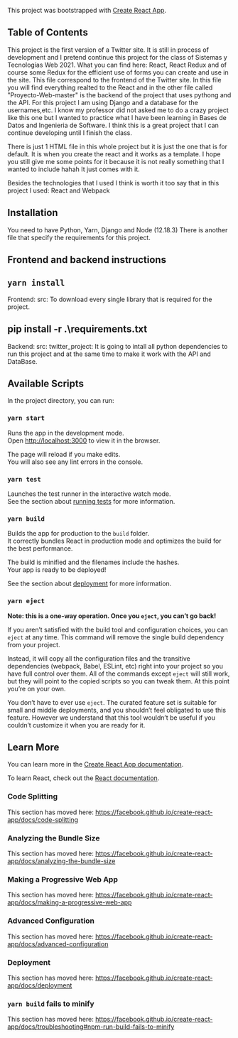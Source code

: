 This project was bootstrapped with [Create React App](https://github.com/facebook/create-react-app).

## Table of Contents

This project is the first version of a Twitter site. It is still in process of development and I pretend continue this project for the class of Sistemas y Tecnologías Web 2021. What you can find here: React, React Redux and of course some Redux for the efficient use of forms you can create and use in the site. This file correspond to the frontend of the Twitter site. In this file you will find everything realted to the React and in the other file called "Proyecto-Web-master" is the backend of the project that uses pythong and the API. For this project I am using Django and a database for the usernames,etc. I know my professor did not asked me to do a crazy project like this one but I wanted to practice what I have been learning in Bases de Datos and Ingenieria de Software. I think this is a great project that I can continue developing until I finish the class.

There is just 1 HTML file in this whole project but it is just the one that is for default. It is when you create the react and it works as a template. I hope you still give me some points for it because it is not really something that I wanted to include hahah It just comes with it.

Besides the technologies that I used I think is worth it too say that in this project I used: React and Webpack

## Installation

You need to have Python, Yarn, Django and Node (12.18.3)
There is another file that specify the requirements for this project.

## Frontend and backend instructions

## `yarn install` 
Frontend: src: To download every single library that is required for the project.

## pip install -r .\requirements.txt
Backend: src: twitter_project: It is going to intall all python dependencies to run this project and at the same time to make it work with the API and DataBase.


## Available Scripts

In the project directory, you can run:

### `yarn start`

Runs the app in the development mode.<br />
Open [http://localhost:3000](http://localhost:3000) to view it in the browser.

The page will reload if you make edits.<br />
You will also see any lint errors in the console.


### `yarn test`

Launches the test runner in the interactive watch mode.<br />
See the section about [running tests](https://facebook.github.io/create-react-app/docs/running-tests) for more information.

### `yarn build`

Builds the app for production to the `build` folder.<br />
It correctly bundles React in production mode and optimizes the build for the best performance.

The build is minified and the filenames include the hashes.<br />
Your app is ready to be deployed!

See the section about [deployment](https://facebook.github.io/create-react-app/docs/deployment) for more information.

### `yarn eject`

**Note: this is a one-way operation. Once you `eject`, you can’t go back!**

If you aren’t satisfied with the build tool and configuration choices, you can `eject` at any time. This command will remove the single build dependency from your project.

Instead, it will copy all the configuration files and the transitive dependencies (webpack, Babel, ESLint, etc) right into your project so you have full control over them. All of the commands except `eject` will still work, but they will point to the copied scripts so you can tweak them. At this point you’re on your own.

You don’t have to ever use `eject`. The curated feature set is suitable for small and middle deployments, and you shouldn’t feel obligated to use this feature. However we understand that this tool wouldn’t be useful if you couldn’t customize it when you are ready for it.

## Learn More

You can learn more in the [Create React App documentation](https://facebook.github.io/create-react-app/docs/getting-started).

To learn React, check out the [React documentation](https://reactjs.org/).

### Code Splitting

This section has moved here: https://facebook.github.io/create-react-app/docs/code-splitting

### Analyzing the Bundle Size

This section has moved here: https://facebook.github.io/create-react-app/docs/analyzing-the-bundle-size

### Making a Progressive Web App

This section has moved here: https://facebook.github.io/create-react-app/docs/making-a-progressive-web-app

### Advanced Configuration

This section has moved here: https://facebook.github.io/create-react-app/docs/advanced-configuration

### Deployment

This section has moved here: https://facebook.github.io/create-react-app/docs/deployment

### `yarn build` fails to minify

This section has moved here: https://facebook.github.io/create-react-app/docs/troubleshooting#npm-run-build-fails-to-minify
